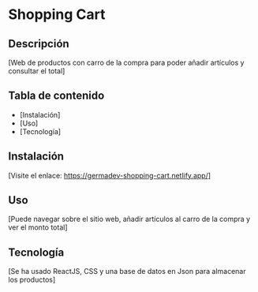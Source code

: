 # Shopping Cart

## Descripción

[Web de productos con carro de la compra para poder añadir artículos y consultar el total]

## Tabla de contenido

- [Instalación]
- [Uso]
- [Tecnología]

## Instalación

[Visite el enlace: https://germadev-shopping-cart.netlify.app/]

## Uso

[Puede navegar sobre el sitio web, añadir artículos al carro de la compra y ver el monto total]

## Tecnología

[Se ha usado ReactJS, CSS y una base de datos en Json para almacenar los productos]